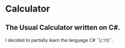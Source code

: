 # Calculator
The Usual Calculator written on C#. 
-----------------------------------
I decided to partially learn the language C# ¯\\_(ツ)_/¯.
